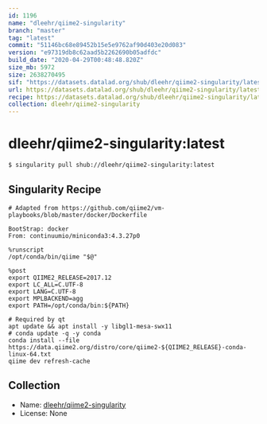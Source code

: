 ```yaml
---
id: 1196
name: "dleehr/qiime2-singularity"
branch: "master"
tag: "latest"
commit: "51146bc68e89452b15e5e9762af90d403e20d083"
version: "e97319db8c62aad5b2262690b05adfdc"
build_date: "2020-04-29T00:48:48.820Z"
size_mb: 5972
size: 2638270495
sif: "https://datasets.datalad.org/shub/dleehr/qiime2-singularity/latest/2020-04-29-51146bc6-e97319db/e97319db8c62aad5b2262690b05adfdc.simg"
url: https://datasets.datalad.org/shub/dleehr/qiime2-singularity/latest/2020-04-29-51146bc6-e97319db/
recipe: https://datasets.datalad.org/shub/dleehr/qiime2-singularity/latest/2020-04-29-51146bc6-e97319db/Singularity
collection: dleehr/qiime2-singularity
---
```


# dleehr/qiime2-singularity:latest

```bash
$ singularity pull shub://dleehr/qiime2-singularity:latest
```

## Singularity Recipe

```singularity
# Adapted from https://github.com/qiime2/vm-playbooks/blob/master/docker/Dockerfile

BootStrap: docker
From: continuumio/miniconda3:4.3.27p0

%runscript
/opt/conda/bin/qiime "$@"

%post
export QIIME2_RELEASE=2017.12
export LC_ALL=C.UTF-8
export LANG=C.UTF-8
export MPLBACKEND=agg
export PATH=/opt/conda/bin:${PATH}

# Required by qt
apt update && apt install -y libgl1-mesa-swx11
# conda update -q -y conda
conda install --file https://data.qiime2.org/distro/core/qiime2-${QIIME2_RELEASE}-conda-linux-64.txt
qiime dev refresh-cache
```

## Collection

 - Name: [dleehr/qiime2-singularity](https://github.com/dleehr/qiime2-singularity)
 - License: None

